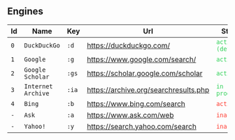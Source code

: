 ## Engines

| Id  | Name               | Key   | Url                                   | Status                                                |
| --- | ------------------ | ----- | ------------------------------------- | ----------------------------------------------------- |
| `0` | `DuckDuckGo`       | `:d`  | https://duckduckgo.com/               | <code style="color: #30D158;">active (default)</code> |
| `1` | `Google`           | `:g`  | https://www.google.com/search/        | <code style="color: #30D158;">active</code>           |
| `2` | `Google Scholar`   | `:gs` | https://scholar.google.com/scholar    | <code style="color: #30D158;">active</code>           |
| `3` | `Internet Archive` | `:ia` | https://archive.org/searchresults.php | <code style="color: #30D158;">in progress</code>      |
| `4` | `Bing`             | `:b`  | https://www.bing.com/search           | <code style="color: #FF3B30;">active</code>           |
| `-` | `Ask`              | `:a`  | https://www.ask.com/web               | <code style="color: #FF3B30;">inactive</code>         |
| `-` | `Yahoo!`           | `:y`  | https://search.yahoo.com/search       | <code style="color: #FF3B30;">inactive</code>         |
